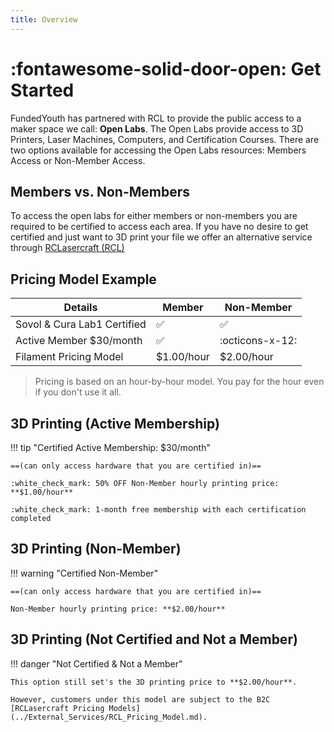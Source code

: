 ```yaml
---
title: Overview
---
```


# :fontawesome-solid-door-open: Get Started

FundedYouth has partnered with RCL to provide the public access to a maker space we call: **Open Labs**. The Open Labs provide access to 3D Printers, Laser Machines, Computers, and Certification Courses. There are two options available for accessing the Open Labs resources: Members Access or Non-Member Access.

## Members vs. Non-Members

To access the open labs for either members or non-members you are required to be certified to access each area. If you have no desire to get certified and just want to 3D print your file we offer an alternative service through [RCLasercraft (RCL) ](../External_Services/RCL_Pricing_Model.md)

## Pricing Model Example

| Details                     | Member             | Non-Member         |
| --------------------------- | ------------------ | ------------------ |
| Sovol & Cura Lab1 Certified | :white_check_mark: | :white_check_mark: |
| Active Member $30/month     | :white_check_mark: | :octicons-x-12:    |
| Filament Pricing Model      | $1.00/hour         | $2.00/hour         |

> Pricing is based on an hour-by-hour model. You pay for the hour even if you don't use it all.

## 3D Printing (Active Membership)

!!! tip "Certified Active Membership: $30/month"

    ==(can only access hardware that you are certified in)==

    :white_check_mark: 50% OFF Non-Member hourly printing price: **$1.00/hour**

    :white_check_mark: 1-month free membership with each certification completed


## 3D Printing (Non-Member)

!!! warning "Certified Non-Member"

    ==(can only access hardware that you are certified in)==

    Non-Member hourly printing price: **$2.00/hour**


## 3D Printing (Not Certified and Not a Member)

!!! danger "Not Certified & Not a Member"

    This option still set's the 3D printing price to **$2.00/hour**.

    However, customers under this model are subject to the B2C [RCLasercraft Pricing Models](../External_Services/RCL_Pricing_Model.md).

